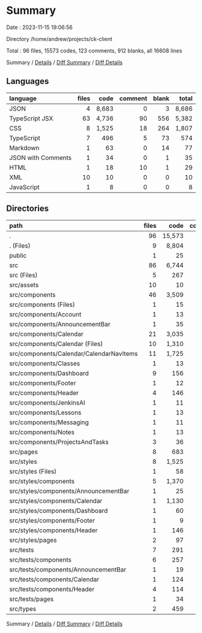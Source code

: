 # Summary

Date : 2023-11-15 19:06:56

Directory /home/andrew/projects/ck-client

Total : 96 files,  15573 codes, 123 comments, 912 blanks, all 16608 lines

Summary / [Details](details.md) / [Diff Summary](diff.md) / [Diff Details](diff-details.md)

## Languages
| language | files | code | comment | blank | total |
| :--- | ---: | ---: | ---: | ---: | ---: |
| JSON | 4 | 8,683 | 0 | 3 | 8,686 |
| TypeScript JSX | 63 | 4,736 | 90 | 556 | 5,382 |
| CSS | 8 | 1,525 | 18 | 264 | 1,807 |
| TypeScript | 7 | 496 | 5 | 73 | 574 |
| Markdown | 1 | 63 | 0 | 14 | 77 |
| JSON with Comments | 1 | 34 | 0 | 1 | 35 |
| HTML | 1 | 18 | 10 | 1 | 29 |
| XML | 10 | 10 | 0 | 0 | 10 |
| JavaScript | 1 | 8 | 0 | 0 | 8 |

## Directories
| path | files | code | comment | blank | total |
| :--- | ---: | ---: | ---: | ---: | ---: |
| . | 96 | 15,573 | 123 | 912 | 16,608 |
| . (Files) | 9 | 8,804 | 10 | 21 | 8,835 |
| public | 1 | 25 | 0 | 1 | 26 |
| src | 86 | 6,744 | 113 | 890 | 7,747 |
| src (Files) | 5 | 267 | 15 | 21 | 303 |
| src/assets | 10 | 10 | 0 | 0 | 10 |
| src/components | 46 | 3,509 | 63 | 388 | 3,960 |
| src/components (Files) | 1 | 15 | 1 | 4 | 20 |
| src/components/Account | 1 | 13 | 0 | 4 | 17 |
| src/components/AnnouncementBar | 1 | 35 | 0 | 6 | 41 |
| src/components/Calendar | 21 | 3,035 | 57 | 307 | 3,399 |
| src/components/Calendar (Files) | 10 | 1,310 | 21 | 141 | 1,472 |
| src/components/Calendar/CalendarNavItems | 11 | 1,725 | 36 | 166 | 1,927 |
| src/components/Classes | 1 | 13 | 0 | 4 | 17 |
| src/components/Dashboard | 9 | 156 | 0 | 20 | 176 |
| src/components/Footer | 1 | 12 | 1 | 4 | 17 |
| src/components/Header | 4 | 146 | 4 | 19 | 169 |
| src/components/JenkinsAI | 1 | 11 | 0 | 2 | 13 |
| src/components/Lessons | 1 | 13 | 0 | 4 | 17 |
| src/components/Messaging | 1 | 11 | 0 | 2 | 13 |
| src/components/Notes | 1 | 13 | 0 | 4 | 17 |
| src/components/ProjectsAndTasks | 3 | 36 | 0 | 8 | 44 |
| src/pages | 8 | 683 | 8 | 75 | 766 |
| src/styles | 8 | 1,525 | 18 | 264 | 1,807 |
| src/styles (Files) | 1 | 58 | 2 | 15 | 75 |
| src/styles/components | 5 | 1,370 | 16 | 239 | 1,625 |
| src/styles/components/AnnouncementBar | 1 | 25 | 0 | 3 | 28 |
| src/styles/components/Calendar | 1 | 1,130 | 15 | 196 | 1,341 |
| src/styles/components/Dashboard | 1 | 60 | 0 | 13 | 73 |
| src/styles/components/Footer | 1 | 9 | 0 | 0 | 9 |
| src/styles/components/Header | 1 | 146 | 1 | 27 | 174 |
| src/styles/pages | 2 | 97 | 0 | 10 | 107 |
| src/tests | 7 | 291 | 9 | 75 | 375 |
| src/tests/components | 6 | 257 | 6 | 63 | 326 |
| src/tests/components/AnnouncementBar | 1 | 19 | 0 | 5 | 24 |
| src/tests/components/Calendar | 1 | 124 | 0 | 21 | 145 |
| src/tests/components/Header | 4 | 114 | 6 | 37 | 157 |
| src/tests/pages | 1 | 34 | 3 | 12 | 49 |
| src/types | 2 | 459 | 0 | 67 | 526 |

Summary / [Details](details.md) / [Diff Summary](diff.md) / [Diff Details](diff-details.md)